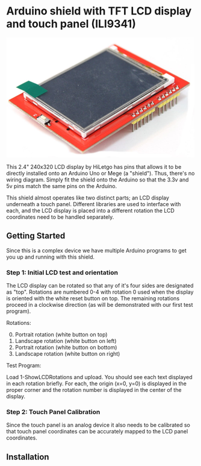 # Arduino shield with TFT LCD display and touch panel (ILI9341)

<img src="TFT_LCD_240x320DisplayWithTouchShield.jpg" width="500">

This 2.4" 240x320 LCD display by HiLetgo has pins that allows it to be directly installed onto an Arduino Uno or Mege (a "shield").  Thus, there's no wiring diagram.  Simply fit the shield onto the Arduino so that the 3.3v and 5v pins match the same pins on the Arduino.

This shield almost operates like two distinct parts; an LCD display underneath a touch panel.  Different libraries are used to interface with each, and the LCD display is placed into a different rotation the LCD coordinates need to be handled separately.

## Getting Started

Since this is a complex device we have multiple Arduino programs to get you up and running with this shield.

### Step 1: Initial LCD test and orientation

The LCD display can be rotated so that any of it's four sides are designated as "top".  Rotations are numbered 0-4 with rotation 0 used when the display is oriented with the white reset button on top.  The remaining rotations proceed in a clockwise direction (as will be demonstrated with our first test program).

Rotations:

0. Portrait rotation (white button on top)
1. Landscape rotation (white button on left)
2. Portrait rotation (white button on bottom)
3. Landscape rotation (white button on right)

Test Program:

Load 1-ShowLCDRotations and upload.  You should see each text displayed in each rotation briefly.  For each, the origin (x=0, y=0) is displayed in the proper corner and the rotation number is displayed in the center of the display.

### Step 2: Touch Panel Calibration

Since the touch panel is an analog device it also needs to be calibrated so that touch panel coordinates can be accurately mapped to the LCD panel coordinates.



## Installation
